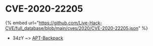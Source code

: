 # CVE-2020-22205
{% embed url="https://github.com/Live-Hack-CVE/full_database/blob/main/cves/2020/CVE-2020-22205.json" %}

* 34zY ~> [APT-Backpack](https://www.alice-snow.ru/2020/database/cve-2020-22205/apt-backpack-34zy)